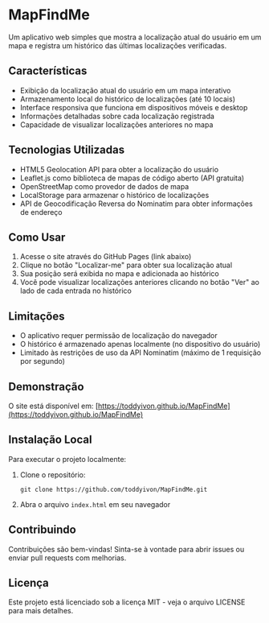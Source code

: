 # MapFindMe

Um aplicativo web simples que mostra a localização atual do usuário em um mapa e registra um histórico das últimas localizações verificadas.

## Características

- Exibição da localização atual do usuário em um mapa interativo
- Armazenamento local do histórico de localizações (até 10 locais)
- Interface responsiva que funciona em dispositivos móveis e desktop
- Informações detalhadas sobre cada localização registrada
- Capacidade de visualizar localizações anteriores no mapa

## Tecnologias Utilizadas

- HTML5 Geolocation API para obter a localização do usuário
- Leaflet.js como biblioteca de mapas de código aberto (API gratuita)
- OpenStreetMap como provedor de dados de mapa
- LocalStorage para armazenar o histórico de localizações
- API de Geocodificação Reversa do Nominatim para obter informações de endereço

## Como Usar

1. Acesse o site através do GitHub Pages (link abaixo)
2. Clique no botão "Localizar-me" para obter sua localização atual
3. Sua posição será exibida no mapa e adicionada ao histórico
4. Você pode visualizar localizações anteriores clicando no botão "Ver" ao lado de cada entrada no histórico

## Limitações

- O aplicativo requer permissão de localização do navegador
- O histórico é armazenado apenas localmente (no dispositivo do usuário)
- Limitado às restrições de uso da API Nominatim (máximo de 1 requisição por segundo)

## Demonstração

O site está disponível em: [https://toddyivon.github.io/MapFindMe](https://toddyivon.github.io/MapFindMe)

## Instalação Local

Para executar o projeto localmente:

1. Clone o repositório:
   ```
   git clone https://github.com/toddyivon/MapFindMe.git
   ```

2. Abra o arquivo `index.html` em seu navegador

## Contribuindo

Contribuições são bem-vindas! Sinta-se à vontade para abrir issues ou enviar pull requests com melhorias.

## Licença

Este projeto está licenciado sob a licença MIT - veja o arquivo LICENSE para mais detalhes.